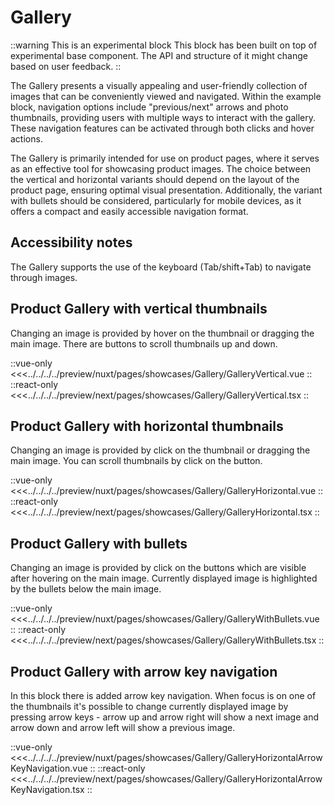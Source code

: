 # Gallery

::warning This is an experimental block
This block has been built on top of experimental base component. The API and structure of it might change based on user feedback.
::

The Gallery presents a visually appealing and user-friendly collection of images that can be conveniently viewed and navigated. Within the example block, navigation options include "previous/next" arrows and photo thumbnails, providing users with multiple ways to interact with the gallery. These navigation features can be activated through both clicks and hover actions.

The Gallery is primarily intended for use on product pages, where it serves as an effective tool for showcasing product images. The choice between the vertical and horizontal variants should depend on the layout of the product page, ensuring optimal visual presentation. Additionally, the variant with bullets should be considered, particularly for mobile devices, as it offers a compact and easily accessible navigation format.

## Accessibility notes

The Gallery supports the use of the keyboard (Tab/shift+Tab) to navigate through images.

## Product Gallery with vertical thumbnails

Changing an image is provided by hover on the thumbnail or dragging the main image. There are buttons to scroll thumbnails up and down.

<Showcase showcase-name="Gallery/GalleryVertical" style="min-height:700px">

::vue-only
<<<../../../../preview/nuxt/pages/showcases/Gallery/GalleryVertical.vue
::
::react-only
<<<../../../../preview/next/pages/showcases/Gallery/GalleryVertical.tsx
::

</Showcase>

## Product Gallery with horizontal thumbnails

Changing an image is provided by click on the thumbnail or dragging the main image. You can scroll thumbnails by click on the button.

<Showcase showcase-name="Gallery/GalleryHorizontal" style="min-height:700px">

::vue-only
<<<../../../../preview/nuxt/pages/showcases/Gallery/GalleryHorizontal.vue
::
::react-only
<<<../../../../preview/next/pages/showcases/Gallery/GalleryHorizontal.tsx
::

</Showcase>

## Product Gallery with bullets

Changing an image is provided by click on the buttons which are visible after hovering on the main image. Currently displayed image is highlighted by the bullets below the main image.

<Showcase showcase-name="Gallery/GalleryWithBullets" style="min-height:700px">

::vue-only
<<<../../../../preview/nuxt/pages/showcases/Gallery/GalleryWithBullets.vue
::
::react-only
<<<../../../../preview/next/pages/showcases/Gallery/GalleryWithBullets.tsx
::

</Showcase>

## Product Gallery with arrow key navigation

In this block there is added arrow key navigation. When focus is on one of the thumbnails it's possible to change currently displayed image by pressing arrow keys - arrow up and arrow right will show a next image and arrow down and arrow left will show a  previous image.

<Showcase showcase-name="Gallery/GalleryHorizontalArrowKeyNavigation" style="min-height:700px">

::vue-only
<<<../../../../preview/nuxt/pages/showcases/Gallery/GalleryHorizontalArrowKeyNavigation.vue
::
::react-only
<<<../../../../preview/next/pages/showcases/Gallery/GalleryHorizontalArrowKeyNavigation.tsx
::

</Showcase>
